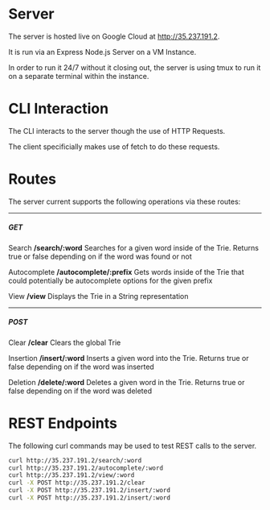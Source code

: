 # Server

The server is hosted live on Google Cloud at http://35.237.191.2. 

It is run via an Express Node.js Server on a VM Instance.

In order to run it 24/7 without it closing out, the server is using tmux to run it on a separate terminal within the instance.

# CLI Interaction

The CLI interacts to the server though the use of HTTP Requests.

The client specificially makes use of fetch to do these requests.

# Routes

The server current supports the following operations via these routes:

--------------------------------

##### GET

Search **/search/:word** Searches for a given word inside of the Trie. Returns true or false depending on if the word was found or not

Autocomplete **/autocomplete/:prefix** Gets words inside of the Trie that could potentially be autocomplete options for the given prefix

View **/view** Displays the Trie in a String representation

--------------------------------

##### POST

Clear **/clear** Clears the global Trie

Insertion **/insert/:word** Inserts a given word into the Trie. Returns true or false depending on if the word was inserted

Deletion **/delete/:word** Deletes a given word in the Trie. Returns true or false depending on if the word was deleted


# REST Endpoints

The following curl commands may be used to test REST calls to the server.

```bash
curl http://35.237.191.2/search/:word
curl http://35.237.191.2/autocomplete/:word
curl http://35.237.191.2/view/:word
curl -X POST http://35.237.191.2/clear
curl -X POST http://35.237.191.2/insert/:word
curl -X POST http://35.237.191.2/insert/:word
```